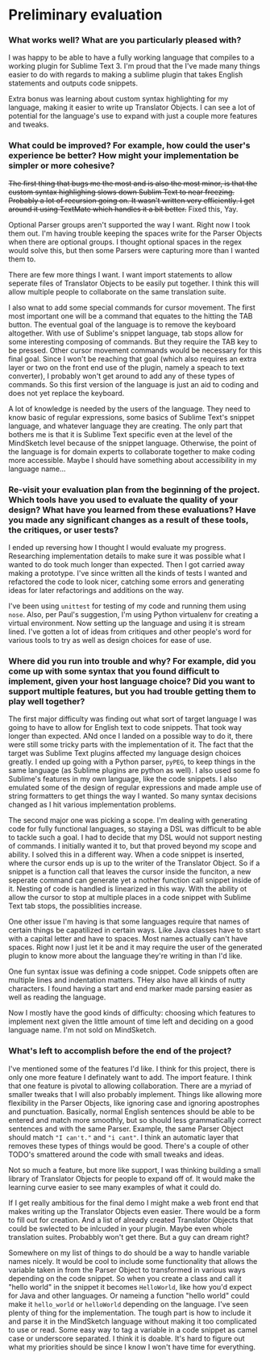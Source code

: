 # Preliminary evaluation


### What works well? What are you particularly pleased with?

I was happy to be able to have a fully working language that compiles to a working plugin for Sublime Text 3. I'm proud that the I've made many things easier to do with regards to making a sublime plugin that takes English statements and outputs code snippets.

Extra bonus was learning about custom syntax highlighting for my language, making it easier to write up Translator Objects. I can see a lot of potential for the language's use to expand with just a couple more features and tweaks.

### What could be improved? For example, how could the user's experience be better? How might your implementation be simpler or more cohesive?

~~The first thing that bugs me the most and is also the most minor, is that the custom syntax highlighing slows down Sublim Text to near freezing. Probably a lot of recursion going on. It wasn't written very efficiently. I get around it using TextMate which handles it a bit better.~~ Fixed this, Yay.

Optional Parser groups aren't supported the way I want. Right now I took them out. I'm having trouble keeping the spaces write for the Parser Objects when there are optional groups. I thought optional spaces in the regex would solve this, but then some Parsers were capturing more than I wanted them to.

There are few more things I want. I want import statements to allow seperate files of Translator Objects to be easily put together. I think this will allow multiple people to collaborate on the same translation suite.

I also wnat to add some special commands for cursor movement. The first most important one will be a command that equates to the hitting the TAB button. The eventual goal of the language is to remove the keyboard altogether. With use of Sublime's snippet language, tab stops allow for some interesting composing of commands. But they require the TAB key to be pressed. Other cursor movement commands would be necessary for this final goal. Since I won't be reaching that goal (which also requires an extra layer or two on the front end use of the plugin, namely a speach to text converter), I probably won't get around to add any of these types of commands. So this first version of the language is just an aid to coding and does not yet replace the keyboard.

A lot of knowledge is needed by the users of the language. They need to know basic of regular expressions, some basics of Sublime Text's snippet language, and whatever language they are creating. The only part that bothers me is that it is Sublime Text specific even at the level of the MindSketch level because of the snippet language. Otherwise, the point of the language is for domain experts to collaborate together to make coding more accessible. Maybe I should have something about accessibility in my language name...


### Re-visit your evaluation plan from the beginning of the project. Which tools have you used to evaluate the quality of your design? What have you learned from these evaluations? Have you made any significant changes as a result of these tools, the critiques, or user tests?

I ended up reversing how I thought I would evaluate my progress. Researching implementation details to make sure it was possible what I wanted to do took much longer than expected. Then I got carried away making a prototype. I've since written all the kinds of tests I wanted and refactored the code to look nicer, catching some errors and generating ideas for later refactorings and additions on the way.

I've been using `unittest` for testing of my code and running them using `nose`. Also, per Paul's suggestion, I'm using Python virtualenv for creating a virtual environment. Now setting up the language and using it is stream lined. I've gotten a lot of ideas from critiques and other people's word for various tools to try as well as design choices for ease of use.

### Where did you run into trouble and why? For example, did you come up with some syntax that you found difficult to implement, given your host language choice? Did you want to support multiple features, but you had trouble getting them to play well together?

The first major difficulty was finding out what sort of target language I was going to have to allow for English text to code snippets. That took way longer than expected. ANd once I landed on a possible way to do it, there were still some tricky parts with the implementation of it. The fact that the target was Sublime Text plugins affected my language design choices greatly. I ended up going with a Python parser, `pyPEG`, to keep things in the same language (as Sublime plugins are python as well). I also used some fo Sublime's features in my own language, like the code snippets. I also emulated some of the design of regular expressions and made ample use of string formatters to get things the way I wanted. So many syntax decisions changed as I hit various implementation problems.

The second major one was picking a scope. I'm dealing with generating code for fully functional languages, so staying a DSL was difficult to be able to tackle such a goal. I had to decide that my DSL would not support nesting of commands. I initially wanted it to, but that proved beyond my scope and ability. I solved this in a different way. When a code snippet is inserted, where the cursor ends up is up to the writer of the Translator Object. So if a snippet is a function call that leaves the cursor inside the funciton, a new seperate command can generate yet a nother function call snippet inside of it. Nesting of code is handled is linearized in this way. With the ability ot allow the cursor to stop at multiple places in a code snippet with Sublime Text tab stops, the possiblities increase.

One other issue I'm having is that some languages require that names of certain things be capatilized in certain ways. Like Java classes have to start with a capital letter and have to spaces. Most names actually can't have spaces. Right now I just let it be and it may require the user of the generated plugin to know more about the language they're writing in than I'd like.

One fun syntax issue was defining a code snippet. Code snippets often are multiple lines and indentation matters. THey also have all kinds of nutty characters. I found having a start and end marker made parsing easier as well as reading the language.

Now I mostly have the good kinds of difficulty: choosing which features to implement next given the little amount of time left and deciding on a good language name. I'm not sold on MindSketch.

### What's left to accomplish before the end of the project?

I've mentioned some of the features I'd like. I think for this project, there is only one more feature I definately want to add. The import feature. I think that one feature is pivotal to allowing collaboration. There are a myriad of smaller tweaks that I will also probably implement. Things like allowing more flexibility in the Parser Objects, like ignoring case and ignoring apostrophes and punctuation. Basically, normal English sentences should be able to be entered and match more smoothly, but so should less grammatically correct sentences and with the same Parser. Example, the same Parser Object should match `"I can't."` and `"i cant"`. I think an automatic layer that removes these types of things would be good. There's a couple of other TODO's smattered around the code with small tweaks and ideas.

Not so much a feature, but more like support, I was thinking building a small library of Translator Objects for people to expand off of. It would make the learning curve easier to see many examples of what it could do.

If I get really ambitious for the final demo I might make a web front end that makes writing up the Translator Objects even easier. There would be a form to fill out for creation. And a list of already created Translator Objects that could be swlected to be inlcuded in your plugin. Maybe even whole translation suites. Probabbly won't get there. But a guy can dream right?

Somewhere on my list of things to do should be a way to handle variable names nicely. It would be cool to include some functionality that allows the variable taken in from the Parser Object to transformed in various ways depending on the code snippet. So when you create a class and call it "hello world" in the snippet it becomes `HelloWorld`, like how you'd expect for Java and other languages. Or nameing a function "hello world" could make it `hello_world` or `helloWorld` depending on the language. I've seen plenty of thing for the implementation. The tough part is how to include it and parse it in the MindSketch language without making it too complicated to use or read. Some easy way to tag a variable in a code snippet as camel case or underscore separated. I think it is doable. It's hard to figure out what my priorities should be since I know I won't have time for everything.

